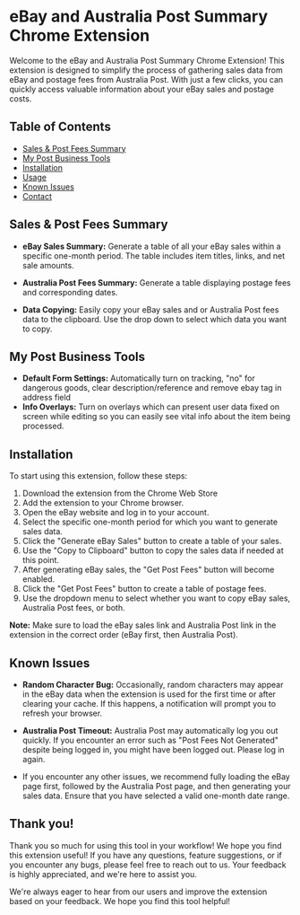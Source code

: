 # eBay and Australia Post Summary Chrome Extension

Welcome to the eBay and Australia Post Summary Chrome Extension! This extension is designed to simplify the process of gathering sales data from eBay and postage fees from Australia Post. With just a few clicks, you can quickly access valuable information about your eBay sales and postage costs.

## Table of Contents

- [Sales & Post Fees Summary](#Sales-&-Post-Fees-Summary)
- [My Post Business Tools](#My-Post-Business-Tools)
- [Installation](#installation)
- [Usage](#usage)
- [Known Issues](#known-issues)
- [Contact](#contact)

## Sales & Post Fees Summary

- **eBay Sales Summary:** Generate a table of all your eBay sales within a specific one-month period. The table includes item titles, links, and net sale amounts.

- **Australia Post Fees Summary:** Generate a table displaying postage fees and corresponding dates. 

- **Data Copying:** Easily copy your eBay sales and or Australia Post fees data to the clipboard. Use the drop down to select which data you want to copy.

## My Post Business Tools

- **Default Form Settings:** Automatically turn on tracking, "no" for dangerous goods, clear description/reference and remove ebay tag in address field
- **Info Overlays:** Turn on overlays which can present user data fixed on screen while editing so you can easily see vital info about the item being processed.

## Installation

To start using this extension, follow these steps:

1. Download the extension from the Chrome Web Store 
2. Add the extension to your Chrome browser.
3. Open the eBay website and log in to your account.
4. Select the specific one-month period for which you want to generate sales data.
5. Click the "Generate eBay Sales" button to create a table of your sales.
6. Use the "Copy to Clipboard" button to copy the sales data if needed at this point.
7. After generating eBay sales, the "Get Post Fees" button will become enabled.
8. Click the "Get Post Fees" button to create a table of postage fees.
9. Use the dropdown menu to select whether you want to copy eBay sales, Australia Post fees, or both.

**Note:** Make sure to load the eBay sales link and Australia Post link in the extension in the correct order (eBay first, then Australia Post).

## Known Issues

- **Random Character Bug:** Occasionally, random characters may appear in the eBay data when the extension is used for the first time or after clearing your cache. If this happens, a notification will prompt you to refresh your browser.

- **Australia Post Timeout:** Australia Post may automatically log you out quickly. If you encounter an error such as "Post Fees Not Generated" despite being logged in, you might have been logged out. Please log in again.

- If you encounter any other issues, we recommend fully loading the eBay page first, followed by the Australia Post page, and then generating your sales data. Ensure that you have selected a valid one-month date range.

## Thank you!

Thank you so much for using this tool in your workflow! We hope you find this extension useful! If you have any questions, feature suggestions, or if you encounter any bugs, please feel free to reach out to us. Your feedback is highly appreciated, and we're here to assist you.

We're always eager to hear from our users and improve the extension based on your feedback. We hope you find this tool helpful!
